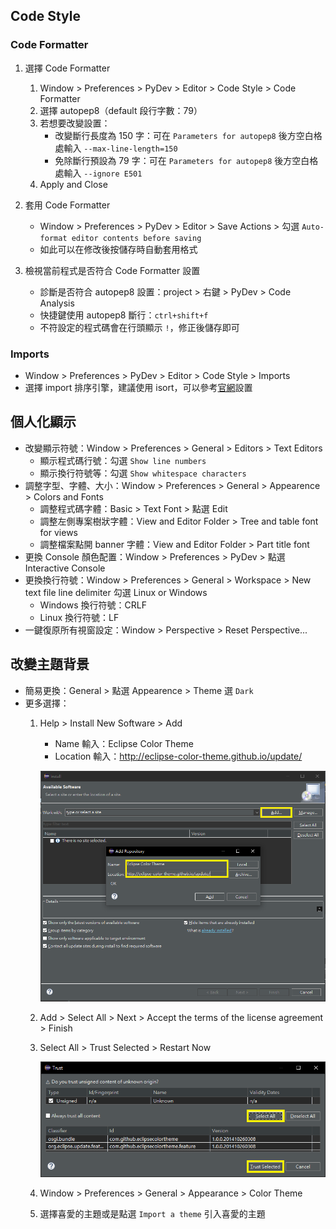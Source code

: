 ## Code Style
### Code Formatter
1. 選擇 Code Formatter
   1. Window > Preferences > PyDev > Editor > Code Style > Code Formatter
   2. 選擇 autopep8（default 段行字數：79）
   3. 若想要改變設置：
       * 改變斷行長度為 150 字：可在 `Parameters for autopep8` 後方空白格處輸入 `--max-line-length=150`
       * 免除斷行預設為 79 字：可在 `Parameters for autopep8` 後方空白格處輸入 `--ignore E501`
   4. Apply and Close

2. 套用 Code Formatter
   * Window > Preferences > PyDev > Editor > Save Actions > 勾選 `Auto-format editor contents before saving`
   * 如此可以在修改後按儲存時自動套用格式

3. 檢視當前程式是否符合 Code Formatter 設置
   * 診斷是否符合 autopep8 設置：project > 右鍵 > PyDev > Code Analysis
   * 快捷鍵使用 autopep8 斷行：`ctrl+shift+f`
   * 不符設定的程式碼會在行頭顯示 `!`，修正後儲存即可

### Imports
* Window > Preferences > PyDev > Editor > Code Style > Imports
* 選擇 import 排序引擎，建議使用 isort，可以參考[官網](https://pycqa.github.io/isort/index.html)設置

## 個人化顯示
* 改變顯示符號：Window > Preferences > General > Editors > Text Editors
  * 顯示程式碼行號：勾選 `Show line numbers`
  * 顯示換行符號等：勾選 `Show whitespace characters`
* 調整字型、字體、大小：Window > Preferences > General > Appearence > Colors and Fonts
  * 調整程式碼字體：Basic > Text Font > 點選 Edit
  * 調整左側專案樹狀字體：View and Editor Folder > Tree and table font for views
  * 調整檔案點開 banner 字體：View and Editor Folder > Part title font
* 更換 Console 顏色配置：Window > Preferences > PyDev > 點選 Interactive Console
* 更換換行符號：Window > Preferences > General > Workspace > New text file line delimiter 勾選 Linux or Windows
   * Windows 換行符號：CRLF
   * Linux 換行符號：LF
* 一鍵復原所有視窗設定：Window > Perspective > Reset Perspective...

## 改變主題背景
* 簡易更換：General > 點選 Appearence > Theme 選 `Dark`
* 更多選擇：
  1. Help > Install New Software > Add
      * Name 輸入：Eclipse Color Theme
      * Location 輸入：http://eclipse-color-theme.github.io/update/
        
      ![](https://github.com/yuning-lin/EnvironmentSetup/blob/main/SetUpPic/eclipse_install_color_theme.PNG)
        
  2. Add > Select All > Next > Accept the terms of the license agreement > Finish
  3. Select All > Trust Selected > Restart Now
        
      ![](https://github.com/yuning-lin/EnvironmentSetup/blob/main/SetUpPic/eclipse_trust.PNG)
        
  4. Window > Preferences > General > Appearance > Color Theme
  5. 選擇喜愛的主題或是點選 `Import a theme` 引入喜愛的主題
